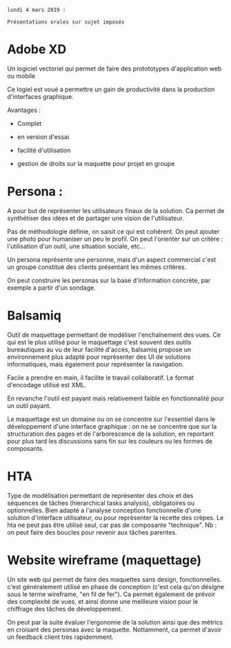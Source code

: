 ```
lundi 4 mars 2019 :

Présentations orales sur sujet imposés

```

# Adobe XD

Un logiciel vectoriel qui permet de faire des protototypes d'application web ou mobile

Ce logiel est voué a permettre un gain de productivité dans la production d'interfaces graphique.

Avantages  : 

* Complet

* en version d'essai

* facilité d'utilisation

* gestion de droits sur la maquette pour projet en groupe

# Persona :

A pour but de représenter les utilisateurs finaux de la solution. Ca permet de synthétiser des idées et de partager une vision de l'utilisateur.

Pas de méthodologie définie, on saisit ce qui est cohérent. On peut ajouter une photo pour humaniser un peu le profil.
On peut l'orienter sur un critère : l'utilisation d'un outil, une situation sociale, etc...

Un persona représente une personne, mais d'un aspect commercial c'est un groupe constitué des clients présentant les mêmes critères.

On peut construire les personas sur la base d'information concrète, par exemple a partir d'un sondage.

# Balsamiq

Outil de maquettage permettant de modéliser l'enchaînement des vues. Ce qui est le plus utilisé pour le maquettage c'est souvent des outils bureautiques au vu de leur facilité d'accès, balsamiq propose un environnement plus adapté pour représenter des UI de solutions informatiques, mais également pour représenter la navigation.

Facile a prendre en main, il facilite le travail collaboratif. Le format d'encodage utilisé est XML.

En revanche l'outil est payant mais relativement faible en fonctionnalité pour un outil payant.

Le maquettage est un domaine ou on se concentre sur l'essentiel dans le développement d'une interface graphique : on ne se concentre que sur la structuration des pages et de l'arborescence de la solution, en reportant pour plus tard les discussions sans fin sur les couleurs ou les formes de composants.

# HTA 

Type de modélisation permettant de représenter des choix et des séquences de tâches (hierarchical tasks analysis), obligatoires ou optionnelles. Bien adapté a l'analyse conception fonctionnelle d'une solution d'interface utilisateur, ou pour représenter la recette des crèpes.
Le hta ne peut pas être utilisé seul, car pas de composante "technique".
Nb : on peut faire des boucles pour revenir aux tâches parentes.

# Website wireframe (maquettage)

Un site web qui permet de faire des maquettes sans design, fonctionnelles. c'est généralement utilisé en phase de conception (c'est cela qu'on désigne sous le terme wireframe, "en fil de fer"). Ca permet également de prévoir des complexité de vues, et ainsi donne une meilleure vision pour le chiffrage des tâches de développement.

On peut par la suite évaluer l'ergonomie de la solution ainsi que des métrics en croisant des personas avec la maquette. Nottamment, ca permet d'avoir un feedback client très rapidemment.
